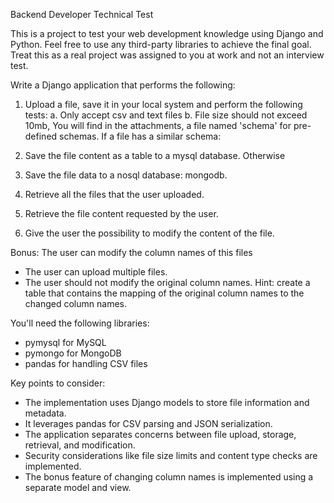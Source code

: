 Backend Developer Technical Test

This is a project to test your web development knowledge using Django and Python.
Feel free to use any third-party libraries to achieve the final goal. Treat this as a
real project was assigned to you at work and not an interview test.

Write a Django application that performs the following:

1. Upload a file, save it in your local system and perform the following tests:
   a. Only accept csv and text files
   b. File size should not exceed 10mb,
   You will find in the attachments, a file named 'schema' for pre-defined schemas. If a file
   has a similar schema:

2. Save the file content as a table to a mysql database.
   Otherwise
3. Save the file data to a nosql database: mongodb.
4. Retrieve all the files that the user uploaded.
5. Retrieve the file content requested by the user.
6. Give the user the possibility to modify the content of the file.

Bonus: The user can modify the column names of this files

- The user can upload multiple files.
- The user should not modify the original column names. Hint: create a table that contains
  the mapping of the original column names to the changed column names.

You'll need the following libraries:

- pymysql for MySQL
- pymongo for MongoDB
- pandas for handling CSV files

Key points to consider:

- The implementation uses Django models to store file information and metadata.
- It leverages pandas for CSV parsing and JSON serialization.
- The application separates concerns between file upload, storage, retrieval, and modification.
- Security considerations like file size limits and content type checks are implemented.
- The bonus feature of changing column names is implemented using a separate model and view.
